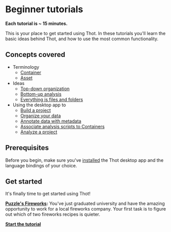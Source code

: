 # Beginner tutorials
**Each tutorial is ~ 15 minutes.**

This is your place to get started using Thot. In these tutorials you'll learn the basic ideas behind Thot, and how to use the most common functionality.

## Concepts covered
+ Terminology
    - [Container](fireworks/README.md#setting-up-your-project-tree)
    - [Asset](fireworks/README.md#adding-data-to-your-project)
+ Ideas
    - [Top-down organization](fireworks/README.md#structuring-your-project)
    - [Bottom-up analysis](fireworks/README.md#analyzing-the-data)
    - [Everything is files and folders](fireworks/README.md#sharing-results)
+ Using the desktop app to
    - [Build a project](fireworks/README.md#before-we-begin)
    - [Organize your data](fireworks/README.md#structuring-your-project)
    - [Annotate data with metadata](fireworks/README.md#metadata)
    - [Associate analysis scripts to Containers](fireworks/README.md#analyzing-the-data)
    - [Analyze a project](fireworks/README.md#analyzing-the-data)

## Prerequisites
Before you begin, make sure you've [installed](/README.md#Install) the Thot desktop app and the language bindings of your choice.

## Get started
It's finally time to get started using Thot!

**[Puzzle's Fireworks](fireworks):** You've just graduated university and have the amazing opportunity to work for a local fireworks company.
Your first task is to figure out which of two fireworks recipes is quieter.

**[Start the tutorial](fireworks)**